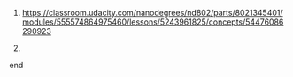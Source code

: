 1.   https://classroom.udacity.com/nanodegrees/nd802/parts/8021345401/modules/555574864975460/lessons/5243961825/concepts/54476086290923

2.  



















end
